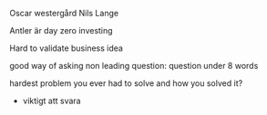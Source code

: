 Oscar westergård
Nils Lange

Antler är day zero investing

Hard to validate business idea

good way of asking non leading question: question under 8 words

hardest problem you ever had to solve and how you solved it?
- viktigt att svara 

